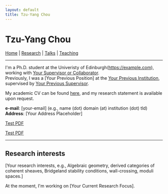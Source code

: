 ```yaml
---
layout: default
title: Tzu-Yang Chou
---
```


# Tzu-Yang Chou

[Home](index.md) | [Research](research.md) | [Talks](talks.md) | [Teaching](teaching.md)

---

I'm a Ph.D. student at the Univeristy of Edinburgh(https://example.com), working with [Your Supervisor or Collaborator](https://example.com).  
Previously, I was a [Your Previous Position] at the [Your Previous Institution](https://example.com), supervised by [Your Previous Supervisor](https://example.com).

My academic CV can be found [here](assets/cv.pdf), and my research statement is available upon request.

**e-mail**: [your-email] (e.g., name (dot) domain (at) institution (dot) tld)  
**Address**: [Your Address Placeholder]

[Test PDF](assets/papers/test-file.pdf)

[Test PDF](assets/papers/Stability_condition_on_a_singular_surface_and_its_resolution.pdf)

---

## Research interests

[Your research interests, e.g., Algebraic geometry, derived categories of coherent sheaves, Bridgeland stability conditions, wall-crossing, moduli spaces.]

At the moment, I'm working on [Your Current Research Focus].
